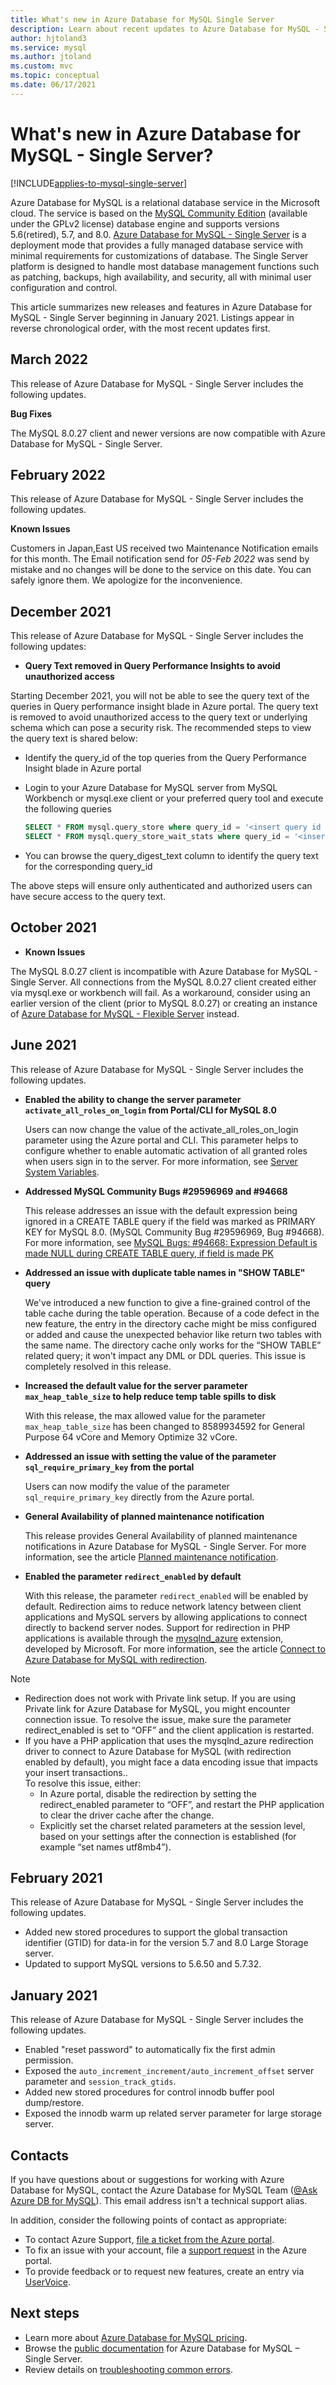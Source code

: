 ```yaml
---
title: What's new in Azure Database for MySQL Single Server
description: Learn about recent updates to Azure Database for MySQL - Single server, a relational database service in the Microsoft cloud based on the MySQL Community Edition.
author: hjtoland3
ms.service: mysql
ms.author: jtoland
ms.custom: mvc
ms.topic: conceptual
ms.date: 06/17/2021
---
```

# What's new in Azure Database for MySQL - Single Server?

[!INCLUDE[applies-to-mysql-single-server](../includes/applies-to-mysql-single-server.md)]

Azure Database for MySQL is a relational database service in the Microsoft cloud. The service is based on the [MySQL Community Edition](https://www.mysql.com/products/community/) (available under the GPLv2 license) database engine and supports versions 5.6(retired), 5.7, and 8.0. [Azure Database for MySQL - Single Server](./overview.md#azure-database-for-mysql---single-server) is a deployment mode that provides a fully managed database service with minimal requirements for customizations of database. The Single Server platform is designed to handle most database management functions such as patching, backups, high availability, and security, all with minimal user configuration and control.

This article summarizes new releases and features in Azure Database for MySQL - Single Server beginning in January 2021. Listings appear in reverse chronological order, with the most recent updates first.

## March 2022

This release of Azure Database for MySQL - Single Server includes the following updates.

**Bug Fixes**

The MySQL 8.0.27 client and newer versions are now compatible with Azure Database for MySQL - Single Server.

## February 2022

This release of Azure Database for MySQL - Single Server includes the following updates.

**Known Issues**

Customers in Japan,East US received two Maintenance Notification emails for this month. The Email notification send for *05-Feb 2022* was send by mistake and no changes will be done to the service on this date. You can safely ignore them. We apologize for the inconvenience. 

## December 2021

This release of Azure Database for MySQL - Single Server includes the following updates:

- **Query Text removed in Query Performance Insights to avoid unauthorized access** 

Starting December 2021, you will not be able to see the query text of the queries in Query performance insight blade in Azure portal. The query text is removed to avoid unauthorized access to the query text or underlying schema which can pose a security risk. The recommended steps to view the query text is shared below:

- Identify the query_id of the top queries from the Query Performance Insight blade in Azure portal
- Login to your Azure Database for MySQL server from MySQL Workbench or mysql.exe client or your preferred query tool and execute the following queries

     ```sql
    SELECT * FROM mysql.query_store where query_id = '<insert query id from Query performance insight blade in Azure portal';  // for queries in Query Store
    SELECT * FROM mysql.query_store_wait_stats where query_id = '<insert query id from Query performance insight blade in Azure portal';  // for wait statistics 
    ```

- You can browse the query_digest_text column to identify the query text for the corresponding query_id

The above steps will ensure only authenticated and authorized users can have secure access to the query text.

## October 2021

- **Known Issues**

The MySQL 8.0.27 client is incompatible with Azure Database for MySQL - Single Server. All connections from the MySQL 8.0.27 client created either via mysql.exe or workbench will fail. As a workaround, consider using an earlier version of the client (prior to MySQL 8.0.27) or creating an instance of [Azure Database for MySQL - Flexible Server](../flexible-server/overview.md) instead.

## June 2021
  
This release of Azure Database for MySQL - Single Server includes the following updates.

- **Enabled the ability to change the server parameter `activate_all_roles_on_login` from Portal/CLI for MySQL 8.0**

  Users can now change the value of the activate_all_roles_on_login parameter using the Azure portal and CLI. This parameter helps to configure whether to enable automatic activation of all granted roles when users sign in to the server. For more information, see  [Server System Variables](https://dev.mysql.com/doc/refman/8.0/en/server-system-variables.html).

- **Addressed MySQL Community Bugs #29596969 and #94668**

  This release addresses an issue with the default expression being ignored in a CREATE TABLE query if the field was marked as PRIMARY KEY for MySQL 8.0. (MySQL Community Bug #29596969, Bug #94668). For more information, see [MySQL Bugs: #94668: Expression Default is made NULL during CREATE TABLE query, if field is made PK](https://bugs.mysql.com/bug.php?id=94668)

- **Addressed an issue with duplicate table names in "SHOW TABLE" query**

  We've introduced a new function to give a fine-grained control of the table cache during the table operation. Because of a code defect in the new feature, the entry in the directory cache might be miss configured or added and cause the unexpected behavior like return two tables with the same name. The directory cache only works for the “SHOW TABLE” related query; it won't impact any DML or DDL queries. This issue is completely resolved in this release.

- **Increased the default value for the server parameter `max_heap_table_size` to help reduce temp table spills to disk**

  With this release, the max allowed value for the parameter `max_heap_table_size` has been changed to 8589934592 for General Purpose 64 vCore and Memory Optimize 32 vCore.

- **Addressed an issue with setting the value of the parameter `sql_require_primary_key` from the portal**

  Users can now modify the value of the parameter `sql_require_primary_key` directly from the Azure portal.

- **General Availability of planned maintenance notification**

  This release provides General Availability of planned maintenance notifications in Azure Database for MySQL - Single Server. For more information, see the article [Planned maintenance notification](concepts-planned-maintenance-notification.md).

- **Enabled the parameter `redirect_enabled` by default**

  With this release, the parameter `redirect_enabled` will be enabled by default. Redirection aims to reduce network latency between client applications and MySQL servers by allowing applications to connect directly to backend server nodes. Support for redirection in PHP applications is available through the [mysqlnd_azure](https://github.com/microsoft/mysqlnd_azure) extension, developed by Microsoft. For more information, see the article [Connect to Azure Database for MySQL with redirection](how-to-redirection.md).

>[!Note]
> * Redirection does not work with Private link setup. If you are using Private link for Azure Database for MySQL, you might encounter connection issue. To resolve the issue, make sure the parameter redirect_enabled is set to “OFF” and the client application is restarted.</br>
> * If you have a PHP application that uses the mysqlnd_azure redirection driver to connect to Azure Database for MySQL (with redirection enabled by default), you might face a data encoding issue that impacts your insert transactions..</br>
> To resolve this issue, either:
>    - In Azure portal, disable the redirection by setting the redirect_enabled parameter to “OFF”, and restart the PHP application to clear the driver cache after the change.
>     - Explicitly set the charset related parameters at the session level, based on your settings after the connection is established (for example “set names utf8mb4”).

## February 2021

This release of Azure Database for MySQL - Single Server includes the following updates.

- Added new stored procedures to support the global transaction identifier (GTID) for data-in for the version 5.7 and 8.0 Large Storage server.
- Updated to support MySQL versions to 5.6.50 and 5.7.32.

## January 2021

This release of Azure Database for MySQL - Single Server includes the following updates.

- Enabled "reset password" to automatically fix the first admin permission.
- Exposed the `auto_increment_increment/auto_increment_offset` server parameter and `session_track_gtids`.
- Added new stored procedures for control innodb buffer pool dump/restore.
- Exposed the innodb warm up related server parameter for large storage server.

## Contacts

If you have questions about or suggestions for working with Azure Database for MySQL, contact the Azure Database for MySQL Team ([@Ask Azure DB for MySQL](mailto:AskAzureDBforMySQL@service.microsoft.com)). This email address isn't a technical support alias.

In addition, consider the following points of contact as appropriate:

- To contact Azure Support, [file a ticket from the Azure portal](https://portal.azure.com/?#blade/Microsoft_Azure_Support/HelpAndSupportBlade).
- To fix an issue with your account, file a [support request](https://portal.azure.com/#blade/Microsoft_Azure_Support/HelpAndSupportBlade/newsupportrequest) in the Azure portal.
- To provide feedback or to request new features, create an entry via [UserVoice](https://feedback.azure.com/d365community/forum/47b1e71d-ee24-ec11-b6e6-000d3a4f0da0).

## Next steps

- Learn more about [Azure Database for MySQL pricing](https://azure.microsoft.com/pricing/details/mysql/server/).
- Browse the [public documentation](./index.yml) for Azure Database for MySQL – Single Server.
- Review details on [troubleshooting common errors](./how-to-troubleshoot-common-errors.md).
